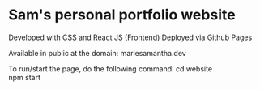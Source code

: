 # Sam's personal portfolio website

Developed with CSS and React JS (Frontend)
Deployed via Github Pages

Available in public at the domain: mariesamantha.dev

To run/start the page, do the following command:
cd website <br />
npm start